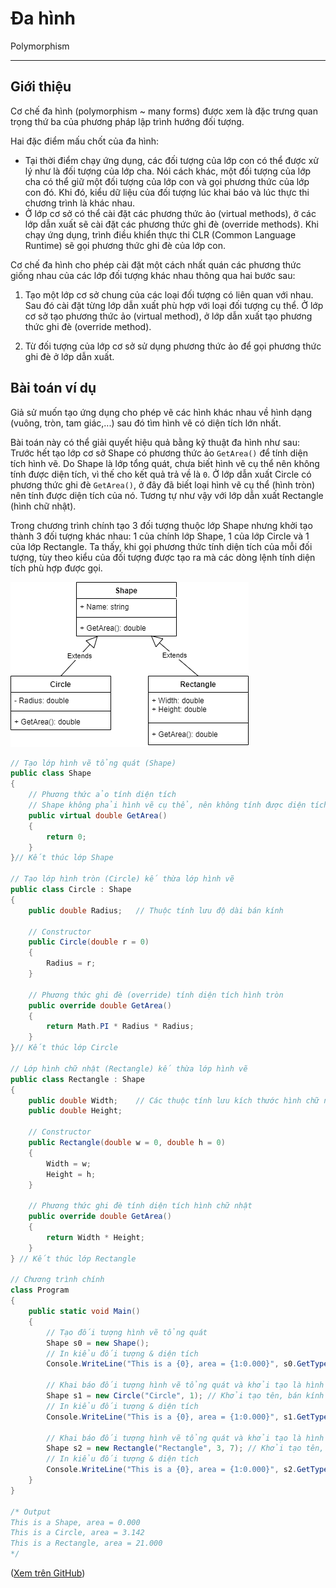 # Đa hình

Polymorphism

---

## Giới thiệu

Cơ chế đa hình (polymorphism ~ many forms) được xem là đặc trưng quan trọng thứ ba của phương pháp lập trình hướng đối tượng.

Hai đặc điểm mấu chốt của đa hình:

- Tại thời điểm chạy ứng dụng, các đối tượng của lớp con có thể được xử lý như là đối tượng của lớp cha. Nói cách khác, một đối tượng của lớp cha có thể giữ một đối tượng của lớp con và gọi phương thức của lớp con đó. Khi đó, kiểu dữ liệu của đối tượng lúc khai báo và lúc thực thi chương trình là khác nhau.
- Ở lớp cơ sở có thể cài đặt các phương thức ảo (virtual methods), ở các lớp dẫn xuất sẽ cài đặt các phương thức ghi đè (override methods). Khi chạy ứng dụng, trình điều khiển thực thi CLR (Common Language Runtime) sẽ gọi phương thức ghi đè của lớp con.

Cơ chế đa hình cho phép cài đặt một cách nhất quán các phương thức giống nhau của các lớp đối tượng khác nhau thông qua hai bước sau:

1. Tạo một lớp cơ sở chung của các loại đối tượng có liên quan với nhau. Sau đó cài đặt từng lớp dẫn xuất phù hợp với loại đối tượng cụ thể. Ở lớp cơ sở tạo phương thức ảo (virtual method), ở lớp dẫn xuất tạo phương thức ghi đè (override method).

2. Từ đối tượng của lớp cơ sở sử dụng phương thức ảo để gọi phương thức ghi đè ở lớp dẫn xuất.

## Bài toán ví dụ

Giả sử muốn tạo ứng dụng cho phép vẽ các hình khác nhau về hình dạng (vuông, tròn, tam giác,...) sau đó tìm hình vẽ có diện tích lớn nhất.

Bài toán này có thể giải quyết hiệu quả bằng kỹ thuật đa hình như sau: Trước hết tạo lớp cơ sở Shape có phương thức ảo `GetArea()` để tính diện tích hình vẽ. Do Shape là lớp tổng quát, chưa biết hình vẽ cụ thể nên không tính được diện tích, vì thế cho kết quả trả về là `0`. Ở lớp dẫn xuất Circle có phương thức ghi đè `GetArea()`, ở đây đã biết loại hình vẽ cụ thể (hình tròn) nên tính được diện tích của nó. Tương tự như vậy với lớp dẫn xuất Rectangle (hình chữ nhật).

Trong chương trình chính tạo 3 đối tượng thuộc lớp Shape nhưng khởi tạo thành 3 đối tượng khác nhau: 1 của chính lớp Shape, 1 của lớp Circle và 1 của lớp Rectangle. Ta thấy, khi gọi phương thức tính diện tích của mỗi đối tượng, tùy theo kiểu của đối tượng được tạo ra mà các dòng lệnh tính diện tích phù hợp được gọi.

![UML class diagram](img/Polymorphism-ClassDiagram.png)

```c#
// Tạo lớp hình vẽ tổng quát (Shape)
public class Shape
{
    // Phương thức ảo tính diện tích
    // Shape không phải hình vẽ cụ thể, nên không tính được diện tích
    public virtual double GetArea()
    {
        return 0;
    }
}// Kết thúc lớp Shape

// Tạo lớp hình tròn (Circle) kế thừa lớp hình vẽ
public class Circle : Shape
{
    public double Radius;   // Thuộc tính lưu độ dài bán kính

    // Constructor
    public Circle(double r = 0)
    {
        Radius = r;
    }

    // Phương thức ghi đè (override) tính diện tích hình tròn
    public override double GetArea()
    {
        return Math.PI * Radius * Radius;
    }
}// Kết thúc lớp Circle

// Lớp hình chữ nhật (Rectangle) kế thừa lớp hình vẽ
public class Rectangle : Shape
{
    public double Width;    // Các thuộc tính lưu kích thước hình chữ nhật
    public double Height;

    // Constructor
    public Rectangle(double w = 0, double h = 0)
    {
        Width = w;
        Height = h;
    }

    // Phương thức ghi đè tính diện tích hình chữ nhật
    public override double GetArea()
    {
        return Width * Height;
    }
} // Kết thúc lớp Rectangle

// Chương trình chính
class Program
{
    public static void Main()
    {
        // Tạo đối tượng hình vẽ tổng quát
        Shape s0 = new Shape();
        // In kiểu đối tượng & diện tích
        Console.WriteLine("This is a {0}, area = {1:0.000}", s0.GetType(), s0.GetArea());

        // Khai báo đối tượng hình vẽ tổng quát và khởi tạo là hình tròn:
        Shape s1 = new Circle("Circle", 1); // Khởi tạo tên, bán kính
        // In kiểu đối tượng & diện tích
        Console.WriteLine("This is a {0}, area = {1:0.000}", s1.GetType(), s1.GetArea());

        // Khai báo đối tượng hình vẽ tổng quát và khởi tạo là hình chữ nhật:
        Shape s2 = new Rectangle("Rectangle", 3, 7); // Khởi tạo tên, các cạnh
        // In kiểu đối tượng & diện tích
        Console.WriteLine("This is a {0}, area = {1:0.000}", s2.GetType(), s2.GetArea());
    }
}

/* Output
This is a Shape, area = 0.000
This is a Circle, area = 3.142
This is a Rectangle, area = 21.000
*/
```

([Xem trên GitHub](https://github.com/nd-hung/oop/tree/main/docs/topics/polymorphism/code/Shape/))

